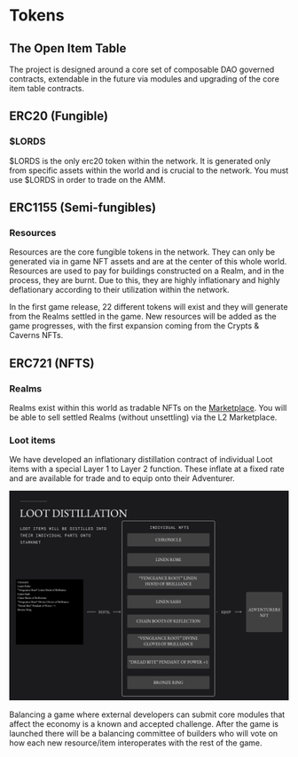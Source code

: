 # Tokens

## The Open Item Table

The project is designed around a core set of composable DAO governed contracts, extendable in the future via modules and upgrading of the core item table contracts. 


## ERC20 (Fungible)

### $LORDS

$LORDS is the only erc20 token within the network. It is generated only from specific assets within the world and is crucial to the network. You must use $LORDS in order to trade on the AMM. 


## ERC1155 (Semi-fungibles)

### Resources

Resources are the core fungible tokens in the network. They can only be generated via in game NFT assets and are at the center of this whole world. Resources are used to pay for buildings constructed on a Realm, and in the process, they are burnt. Due to this, they are highly inflationary and highly deflationary according to their utilization within the network.


In the first game release, 22 different tokens will exist and they will generate from the Realms settled in the game. New resources will be added as the game progresses, with the first expansion coming from the Crypts & Caverns NFTs.


## ERC721 (NFTS)

### Realms

Realms exist within this world as tradable NFTs on the [Marketplace](./nft-marketplace.md). You will be able to sell settled Realms (without unsettling) via the L2 Marketplace.


### Loot items

We have developed an inflationary distillation contract of individual Loot items with a special Layer 1 to Layer 2 function. These inflate at a fixed rate and are available for trade and to equip onto their Adventurer.

![Loot distillation](static/img/game/loot-distilation.png)

Balancing a game where external developers can submit core modules that affect the economy is a known and accepted challenge. After the game is launched there will be a balancing committee of builders who will vote on how each new resource/item interoperates with the rest of the game.


